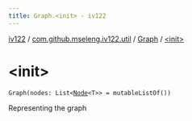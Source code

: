 ```yaml
---
title: Graph.<init> - iv122
---
```


[iv122](../../index.md) / [com.github.mseleng.iv122.util](../index.md) / [Graph](index.md) / [&lt;init&gt;](.)

# &lt;init&gt;

`Graph(nodes: List<`[`Node`](../-node/index.md)`<T>> = mutableListOf())`

Representing the graph

